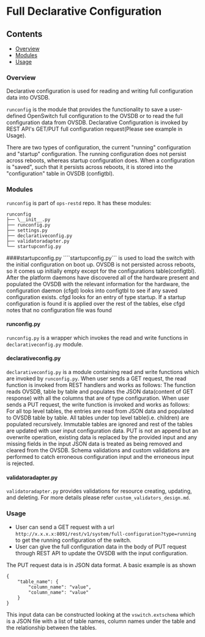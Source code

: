# Full Declarative Configuration

## Contents
- [Overview](#overview)
- [Modules](#modules)
- [Usage](#usage)

### Overview
Declarative configuration  is used for reading and writing full configuration data into OVSDB.

```runconfig``` is the module  that provides the functionality to save a user-defined OpenSwitch full configuration to the OVSDB or to read the full configuration data from OVSDB.  Declarative Configuration is invoked by REST API's GET/PUT full configuration request(Please see example in Usage).

There are two types of configuration, the current "running" configuration and "startup" configuration. The running configuration does not persist across reboots, whereas startup configuration does.  When a configuration is "saved", such that it persists across reboots, it is stored into the "configuration" table in OVSDB (configtbl).

### Modules
```runconfig``` is part of  ```ops-restd``` repo. It has these modules:
```
runconfig
├── \__init__.py
├── runconfig.py
├── settings.py
├── declarativeconfig.py
├── validatoradapter.py
└── startupconfig.py
```

####startupconfig.py
````startupconfig.py``` is used to load the switch with the initial configuration on boot up.
OVSDB is not persisted across reboots, so it comes up initially empty except for the configurations table(configtbl). After the platform daemons have discovered all of the hardware present and populated the OVSDB with the relevant information for the hardware, the configuration daemon (cfgd) looks into configtbl to see if any saved configuration exists. cfgd looks for an entry of type startup. If a startup configuration is found it is applied over the rest of the tables, else cfgd notes that no configuration file was found

#### runconfig.py
```runconfig.py``` is a wrapper which invokes the read and write functions in ```declarativeconfig.py``` module.

#### declarativeconfig.py
 ```declarativeconfig.py``` is a module containing read and write functions which are invoked by ```runconfig.py```.
When user sends a GET request, the read function is invoked from REST handlers and works as follows: The function reads OVSDB, table by table and populates the JSON data(content of GET response) with all the columns that are of type configuration.
When user sends a PUT request, the write function is invoked and works as follows: For all top level tables, the entries are read from JSON data and populated to OVSDB table by table. All tables under top level table(i.e. children) are populated recursively. Immutable tables are ignored and rest of the tables are updated with user input configuration data. PUT is not an append but an overwrite operation, existing data is replaced by the provided input and  any missing fields in the input JSON data is treated as being removed and cleared from the OVSDB. Schema validations and custom validations are performed to catch erroneous configuration input and the erroneous input is rejected.

#### validatoradapter.py

```validatoradapter.py``` provides validations for resource creating, updating, and deleting. For more details please refer ```custom_validators_design.md```.

### Usage
- User can send a GET request with a url ```http://x.x.x.x:8091/rest/v1/system/full-configuration?type=running``` to get the running configuration of the switch.
-  User can give the full configuration data in the body of PUT request through REST API to update the OVSDB with the input configuration.

The PUT request data is in JSON data format. A basic example is as shown
```
{
    "table_name": {
        "column_name": "value",
        "column_name": "value"
    }
}
```
This input data can be constructed looking at the ```vswitch.extschema``` which is a JSON file with a list of table names, column names under the table and the relationship between the tables.
